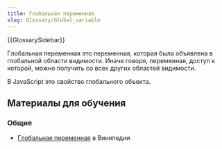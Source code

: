 ```yaml
---
title: Глобальная переменная
slug: Glossary/Global_variable
---
```


{{GlossarySidebar}}

Глобальная переменная это переменная, которая была объявлена в глобальной области видимости. Иначе говоря, переменная, доступ к которой, можно получить со всех других областей видимости.

В JavaScript это свойство глобального объекта.

## Материалы для обучения

### Общие

- [Глобальная переменная](https://ru.wikipedia.org/wiki/%D0%93%D0%BB%D0%BE%D0%B1%D0%B0%D0%BB%D1%8C%D0%BD%D0%B0%D1%8F_%D0%BF%D0%B5%D1%80%D0%B5%D0%BC%D0%B5%D0%BD%D0%BD%D0%B0%D1%8F) в Википедии
